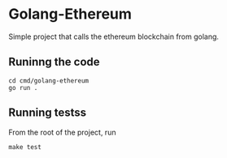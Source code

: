 # Golang-Ethereum
Simple project that calls the ethereum blockchain from golang.

## Runinng the code

```
cd cmd/golang-ethereum
go run .
```


## Running testss
From the root of the project, run 
```
make test
```
